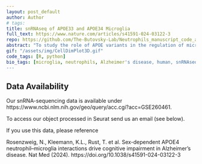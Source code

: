 ```yaml
---
layout: post_default
author: Author
# tags: 
title: snRNAseq of APOE33 and APOE34 Microglia 
full_text: https://www.nature.com/articles/s41591-024-03122-3
repo: https://github.com/The-Butovsky-Lab/Neutrophils_manuscript_code_availability
abstract: "To study the role of APOE variants in the regulation of microglial gene activity at the single-cell level, we utilized a cohort of male and female carriers with AD with the APOE ε3/3 and APOE ε3/4 genotypes. Age-matched APOE ε3/3 or APOE ε3/4 cognitively unimpaired carriers were analyzed as healthy control (HC) individuals. Single nuclei from frozen brain samples were sorted to enrich for myeloid cells and subjected to single-nucleus RNA sequencing (snRNA-seq) analysis. The snRNA-seq analysis characterized 13 myeloid clusters identifying clusters 1–12 as microglia based on high P2RY12 expression and low expression of the central nervous system (CNS)-specific macrophage (CAM) genes. Analysis of microglial clusters yielded 104,286 nuclei across the 12 clusters, annotated using known homeostatic, MGnD, and cluster-specific markers."
gif: "/assets/img/CellDimPlot3D.gif"
code_tags: [R, python]
bio_tags: [microglia, neutrophils, Alzheimer's disease, human, snRNAseq]
---
```

<!-- <div class="post-body">
    <h2>Data Exploration</h2>
    <iframe src="https://imev2023.shinyapps.io/APOE34-33-Microglia/" width="100%" height="600px" frameborder="0" scrolling="auto"></iframe>
    <p>Note: If the Shiny app doesn’t load, please check your network connection or try refreshing the page.</p>
</div> -->
<div class="post-body">
    <h2>Data Availability</h2>
    <p> Our snRNA-sequencing data is available under https://www.ncbi.nlm.nih.gov/geo/query/acc.cgi?acc=GSE260461. </p>
    <p> To access our object processed in Seurat send us an email (see below).</p>
    <p>If you use this data, please reference </p>
    <p> Rosenzweig, N., Kleemann, K.L., Rust, T. et al. Sex-dependent APOE4 neutrophil–microglia interactions drive cognitive impairment in Alzheimer’s disease. Nat Med (2024). https://doi.org/10.1038/s41591-024-03122-3 </p>
</div>